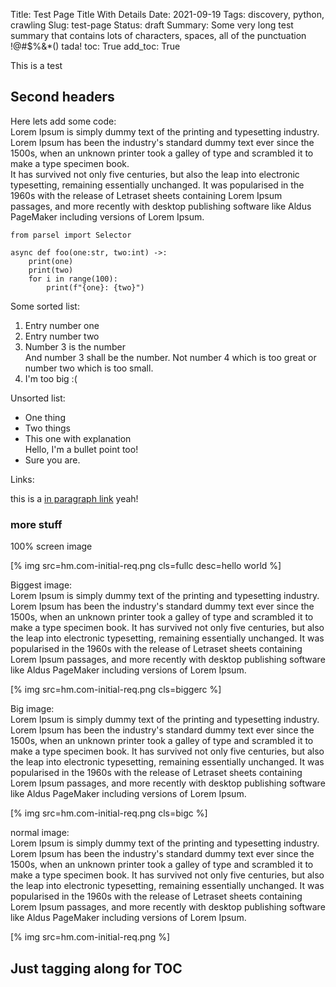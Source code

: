 Title: Test Page Title With Details
Date: 2021-09-19
Tags: discovery, python, crawling
Slug: test-page
Status: draft
Summary: Some very long test summary that contains lots of characters, spaces, all of the punctuation !@#$%&*() tada!
toc: True
add_toc: True

This is a test

## Second headers

Here lets add some code:  
Lorem Ipsum is simply dummy text of the printing and typesetting industry. Lorem Ipsum has been the industry's standard dummy text ever since the 1500s, when an unknown printer took a galley of type and scrambled it to make a type specimen book.   
It has survived not only five centuries, but also the leap into electronic typesetting, remaining essentially unchanged. It was popularised in the 1960s with the release of Letraset sheets containing Lorem Ipsum passages, and more recently with desktop publishing software like Aldus PageMaker including versions of Lorem Ipsum.

```
from parsel import Selector

async def foo(one:str, two:int) ->:
    print(one)
    print(two)
    for i in range(100):
        print(f"{one}: {two}")
```

Some sorted list:

1. Entry number one
2. Entry number two
3. Number 3 is the number  
    And number 3 shall be the number. Not number 4 which is too great or 
    number two which is too small.
4. I'm too big :(

Unsorted list:

- One thing
- Two things
- This one with explanation  
    Hello, I'm a bullet point too!
- Sure you are.

Links:

this is a [in paragraph link]() yeah!

### more stuff

100% screen image

[% img src=hm.com-initial-req.png cls=fullc desc=hello world %]

Biggest image:  
Lorem Ipsum is simply dummy text of the printing and typesetting industry. Lorem Ipsum has been the industry's standard dummy text ever since the 1500s, when an unknown printer took a galley of type and scrambled it to make a type specimen book. It has survived not only five centuries, but also the leap into electronic typesetting, remaining essentially unchanged. It was popularised in the 1960s with the release of Letraset sheets containing Lorem Ipsum passages, and more recently with desktop publishing software like Aldus PageMaker including versions of Lorem Ipsum.

[% img src=hm.com-initial-req.png cls=biggerc %]

Big image:  
Lorem Ipsum is simply dummy text of the printing and typesetting industry. Lorem Ipsum has been the industry's standard dummy text ever since the 1500s, when an unknown printer took a galley of type and scrambled it to make a type specimen book. It has survived not only five centuries, but also the leap into electronic typesetting, remaining essentially unchanged. It was popularised in the 1960s with the release of Letraset sheets containing Lorem Ipsum passages, and more recently with desktop publishing software like Aldus PageMaker including versions of Lorem Ipsum.

[% img src=hm.com-initial-req.png cls=bigc %]

normal image:  
Lorem Ipsum is simply dummy text of the printing and typesetting industry. Lorem Ipsum has been the industry's standard dummy text ever since the 1500s, when an unknown printer took a galley of type and scrambled it to make a type specimen book. It has survived not only five centuries, but also the leap into electronic typesetting, remaining essentially unchanged. It was popularised in the 1960s with the release of Letraset sheets containing Lorem Ipsum passages, and more recently with desktop publishing software like Aldus PageMaker including versions of Lorem Ipsum.

[% img src=hm.com-initial-req.png %]

## Just tagging along for TOC